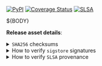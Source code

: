 [![PyPI](https://img.shields.io/badge/pypi-${GITHUB_REF_NAME}-green.svg)](https://pypi.org/project/pywemo/${GITHUB_REF_NAME}/) [![Coverage Status](https://coveralls.io/repos/github/${GITHUB_REPOSITORY}/badge.svg?branch=${GITHUB_REF_NAME})](https://coveralls.io/github/${GITHUB_REPOSITORY}?branch=${GITHUB_REF_NAME}) [![SLSA](https://slsa.dev/images/gh-badge-level3.svg)](https://slsa.dev/)

${BODY}

**Release asset details**:

<details id="sha256"><summary><code>SHA256</code> checksums</summary>

```
${SHA256SUM}
```

</details>

<details id="sigstore"><summary>How to verify <code>sigstore</code> signatures</summary>
<a href="https://www.sigstore.dev/">
  <picture>
    <source media="(prefers-color-scheme: dark)" srcset="https://raw.githubusercontent.com/sigstore/community/367eb1207779a8d92c80ffb05c5eb721bfd3b9ba/artwork/sigstore/horizontal/color%20reverse/sigstore_horizontal-colorreverse.svg">
    <source media="(prefers-color-scheme: light)" srcset="https://raw.githubusercontent.com/sigstore/community/367eb1207779a8d92c80ffb05c5eb721bfd3b9ba/artwork/sigstore/horizontal/color/sigstore_horizontal-color.svg">
    <img alt="Sigstore" src="https://raw.githubusercontent.com/sigstore/community/367eb1207779a8d92c80ffb05c5eb721bfd3b9ba/artwork/sigstore/horizontal/color/sigstore_horizontal-color.svg" width="150">
  </picture>
</a>

Visit [sigstore.dev](https://www.sigstore.dev/) to learn more about sigstore signing and verification.

Certificate identity:

```
https://github.com/${GITHUB_WORKFLOW_REF}
```

Verify with [`sigstore-python`](https://github.com/sigstore/sigstore-python/):

```bash
# Download the release wheel and .sigstore file.
wget https://github.com/${GITHUB_REPOSITORY}/releases/download/${GITHUB_REF_NAME}/pywemo-${GITHUB_REF_NAME}-py3-none-any.whl
wget https://github.com/${GITHUB_REPOSITORY}/releases/download/${GITHUB_REF_NAME}/pywemo-${GITHUB_REF_NAME}-py3-none-any.whl.sigstore

# Install sigstore: https://github.com/sigstore/sigstore-python#installation
python -m pip install sigstore

# Verify that the wheel was built from this release.
python -m sigstore verify github \
    --bundle pywemo-${GITHUB_REF_NAME}-py3-none-any.whl.sigstore \
    --cert-identity https://github.com/${GITHUB_WORKFLOW_REF} \
    --sha ${GITHUB_SHA} \
    pywemo-${GITHUB_REF_NAME}-py3-none-any.whl
```

</details>

<details id="SLSA"><summary>How to verify <code>SLSA</code> provenance</summary>
<a href="https://slsa.dev/">
  <picture>
    <source media="(prefers-color-scheme: dark)" srcset="https://raw.githubusercontent.com/slsa-framework/slsa/93cff4f95c07b095342ac256667594df038ad8d4/resources/assets/logo/horizontal/SVG/SLSA-logo-horizontal-white.svg">
    <source media="(prefers-color-scheme: light)" srcset="https://raw.githubusercontent.com/slsa-framework/slsa/93cff4f95c07b095342ac256667594df038ad8d4/resources/assets/logo/horizontal/SVG/SLSA-logo-horizontal-original.svg">
    <img alt="SLSA" src="https://raw.githubusercontent.com/slsa-framework/slsa/93cff4f95c07b095342ac256667594df038ad8d4/resources/assets/logo/horizontal/SVG/SLSA-logo-horizontal-original.svg" width="150">
  </picture>
</a>

Visit [slsa.dev](https://slsa.dev/) to learn more about generating and verifying software provenance with SLSA.

SLSA verifier installation instructions can be found at [github.com/slsa-framework/slsa-verifier#installation](https://github.com/slsa-framework/slsa-verifier#installation).

```bash
# Download the release wheel and .intoto.jsonl file.
wget https://github.com/${GITHUB_REPOSITORY}/releases/download/${GITHUB_REF_NAME}/pywemo-${GITHUB_REF_NAME}-py3-none-any.whl
wget https://github.com/${GITHUB_REPOSITORY}/releases/download/${GITHUB_REF_NAME}/provenance-pywemo-${GITHUB_REF_NAME}.intoto.jsonl

# Verify that the wheel was built from this release.
slsa-verifier verify-artifact \
    --provenance-path provenance-pywemo-${GITHUB_REF_NAME}.intoto.jsonl \
    --source-uri github.com/${GITHUB_REPOSITORY} \
    --source-tag ${GITHUB_REF_NAME} \
    pywemo-${GITHUB_REF_NAME}-py3-none-any.whl
```

</details>
